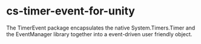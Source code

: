 # cs-timer-event-for-unity
 The TimerEvent package encapsulates the native System.Timers.Timer and the EventManager library together into a event-driven user friendly object.
